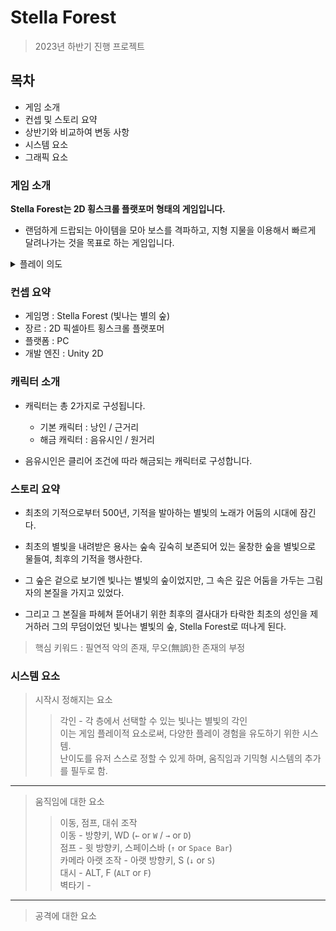 # Stella Forest

> 2023년 하반기 진행 프로젝트

## 목차
- 게임 소개
- 컨셉 및 스토리 요약
- 상반기와 비교하여 변동 사항
- 시스템 요소
- 그래픽 요소

### 게임 소개  

**Stella Forest는 2D 횡스크롤 플랫포머 형태의 게임입니다.**

- 랜덤하게 드랍되는 아이템을 모아 보스를 격파하고, 지형 지물을 이용해서 빠르게 달려나가는 것을 목표로 하는 게임입니다.



<details>
<summary> 플레이 의도 </summary>

- 플랫포머의 기본적 요소인 움직임에 대한 요소를 중점적으로 두었습니다.

- 몬스터를 처치하며 달려나가는 쾌감

- 보스의 패턴과 시작시 주어지는 가호로 인한 플레이 형식의 완전한 변동
</details>


### 컨셉 요약
- 게임명 : Stella Forest (빛나는 별의 숲)
- 장르 : 2D 픽셀아트 횡스크롤 플랫포머
- 플랫폼 : PC
- 개발 엔진 : Unity 2D

### 캐릭터 소개
- 캐릭터는 총 2가지로 구성됩니다.
  - 기본 캐릭터 : 낭인 / 근거리
  - 해금 캐릭터 : 음유시인 / 원거리

- 음유시인은 클리어 조건에 따라 해금되는 캐릭터로 구성합니다.

### 스토리 요약
- 최초의 기적으로부터 500년, 기적을 발아하는 별빛의 노래가 어둠의 시대에 잠긴다.

- 최초의 별빛을 내려받은 용사는 숲속 깊숙히 보존되어 있는 울창한 숲을 별빛으로 물들여, 최후의 기적을 행사한다.

- 그 숲은 겉으로 보기엔 빛나는 별빛의 숲이었지만, 그 속은 깊은 어둠을 가두는 그림자의 본질을 가지고 있었다.

- 그리고 그 본질을 파헤쳐 뜯어내기 위한 최후의 결사대가 타락한 최초의 성인을 제거하러 그의 무덤이었던 빛나는 별빛의 숲, Stella Forest로 떠나게 된다.

> 핵심 키워드  : 필연적 악의 존재, 무오(無誤)한 존재의 부정

### 시스템 요소
> 시작시 정해지는 요소
>> 각인 - 각 층에서 선택할 수 있는 빛나는 별빛의 각인  
> 이는 게임 플레이적 요소로써, 다양한 플레이 경험을 유도하기 위한 시스템.  
> 난이도를 유저 스스로 정할 수 있게 하며, 움직임과 기믹형 시스템의 추가를 필두로 함.  
-----
> 움직임에 대한 요소
>> 이동, 점프, 대쉬 조작  
> 이동 - 방향키, WD (`←` or `W` / `→` or `D`)  
> 점프 - 윗 방향키, 스페이스바 (`↑` or `Space Bar`)  
> 카메라 아랫 조작 - 아랫 방향키, S (`↓` or `S`)  
> 대시 - ALT, F (`ALT` or `F`)  
> 벽타기 - 
-----
> 공격에 대한 요소